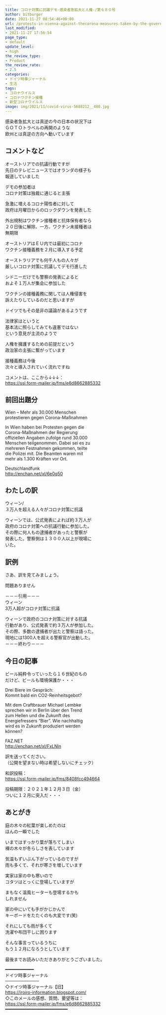 ```yaml
---
title: コロナ対策に抗議デモ-感染者急拡大と人権-/第６８０号
author: bitburger
date: 2021-11-27 08:54:46+00:00
url: /protests-in-vienna-against-thecorona-measures-taken-by-the-government/
last_modified:
- 2021-11-27 17:56:54
page_type:
- default
update_level:
- high
the_review_type:
- Product
the_review_rate:
- 2.5
categories:
- ドイツ時事ジャーナル
- 生活
tags:
- コロナウイルス
- コロナワクチン接種
- 新型コロナウイルス
image: img/2021/11/covid-virus-5688212__480.jpg
---
```

感染者急拡大とは真逆の今の日本の状況下は  
ＧＯＴＯトラベルの再開のような  
欧州とは真逆の方向へ動いています  
  
  


## コメントなど

  
オーストリアでの抗議行動ですが  
先日のテレビニュースではオランダの様子も  
報道していました  
  
デモの参加者は  
コロナ対策は独裁に通じると主張  
  
急激に増えるコロナ陽性者に対して  
政府は月曜日からのロックダウンを発表した  
  
外出規制はワクチン接種者と抗体保有者なら  
２０日後に解除、一方、ワクチン未接種者は  
無期限  
  
オーストリアはＥＵ内では最初にコロナ  
ワクチン接種義務を２月に導入する予定  
  
オーストラリアでも何千人もの人々が  
厳しいコロナ対策に抗議してデモ行進した  
  
シドニーだけでも警察の発表によると  
およそ１万人が集会に参加した  
  
ワクチンの接種義務に関しては人権侵害を  
訴えたりしているのだと思いますが  
  
ドイツでもその是非の議論があるようです  
  
法律家はというと  
基本法に照らしてみても違憲ではない  
という意見が主流のようで  
  
人権を擁護するための前提だという  
政治家の主張に繋がっています  
  
接種義務は今後  
次々と導入されていく流れですね  
  
  
コメントは、ここから↓↓↓：  
<https://ssl.form-mailer.jp/fms/e6d8662885332>  
  


## 前回出題分

  
Wien &#8211; Mehr als 30.000 Menschen  
protestieren gegen Corona-Maßnahmen  
  
In Wien haben bei Protesten gegen die  
Corona-Maßnahmen der Regierung  
offiziellen Angaben zufolge rund 30.000  
Menschen teilgenommen. Dabei sei es zu  
mehreren Festnahmen gekommen, teilte  
die Polizei mit. Die Beamten waren mit  
mehr als 1.300 Kräften vor Ort.  
  
Deutschlandfunk  
http://enchan.net/xl/6e0q50  
  
  


## わたしの訳

  
ウィーン/  
３万人を超える人々がコロナ対策に抗議  
  
ウィーンでは、公式発表によれば約３万人が  
政府のコロナ対策への抗議行動に参加した。  
その際に何人もの逮捕者があったと警察が  
発表した。警察側は１３００人以上が現場に  
いた。  
  
  


## 訳例

  
さあ、訳を見てみましょう。  
  
問題ありません  
  
－－－引用－－－  
ウィーン  
3万人超がコロナ対策に抗議  
  
ウィーンで政府のコロナ対策に対する抗議  
行動があり、公式発表で約３万人が参加した。  
その際、多数の逮捕者が出たと警察は語った。  
現地には1300人を超える警察官が出動した。  
－－－終わり－－－  
  
  


## 今日の記事

  
ビール純粋令っていったら１６世紀のもの  
だけど、ビールも環境保護か・・・  
  
Drei Biere im Gespräch:  
Kommt bald ein CO2-Reinheitsgebot?  
  
Mit dem Craftbrauer Michael Lembke  
sprechen wir in Berlin über den Trend  
zum Hellen und die Zukunft des  
Energiefressers &#8220;Bier&#8221;. Wie nachhaltig  
wird es in Zukunft produziert werden  
können?  
  
FAZ.NET  
<http://enchan.net/xl/FxLNln>  
  
訳を送ってください。  
（公開を望まない時は希望しないにチェック）  
  
和訳投稿：  
 <https://ssl.form-mailer.jp/fms/8408fcc494664>  
  
投稿期限：２０２１年１２月３日（金）  
ついに１２月に突入だ・・・  
  


## あとがき

  
庭の木々の紅葉が楽しめたのは  
ほんの一瞬でした  
  
いまではすっかり葉が落ちてしまい  
裸の木々が冬らしさを表しています  
  
気温もずいぶん下がっているのですが  
雨も多くて、それが寒さを増しています  
  
実家は家の中も寒いので  
コタツはとっくに登場していますが  
  
まもなく温風ヒーターも登場するかも  
しれません  
  
家の中にいても手がかじかんで  
キーボードをたたくのも大変です(笑)  
  
それにしても雨が多くて  
洗濯や布団干しに困ります  
  
そんな事言っているうちに  
もう１２月になろうとしています  
  
  
最後までお読みいただきありがとうございました。  
  
━━━━━━━━━━━  
ドイツ時事ジャーナル  
───────────  
◇ドイツ時事ジャーナル【旧】  
<https://iroiro-information.blogspot.com/>  
◇このメールの感想、質問、要望等は：  
<https://ssl.form-mailer.jp/fms/e6d8662885332>  
━━━━━━━━━━━━━━━━━━━━━━━━